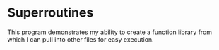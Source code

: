 # Superroutines

This program demonstrates my ability to create a function library from which I can pull into other files for easy execution. 